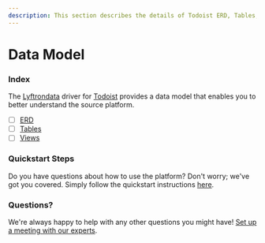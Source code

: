 ```yaml
---
description: This section describes the details of Todoist ERD, Tables, and Views.
---
```


# Data Model

### Index

The  [Lyftrondata](https://www.lyftrondata.com/) driver for [Todoist](https://www.lyftrondata.com/integration/business-analytics/todoist/) provides a data model that enables you to better understand the source platform.

* [ ] [ERD](erd.md)
* [ ] [Tables](tables.md)
* [ ] [Views](views.md)

### Quickstart Steps

Do you have questions about how to use the platform? Don't worry; we've got you covered. Simply follow the quickstart instructions [here](../README.md).


### Questions? <a href="#questions" id="questions"></a>

We're always happy to help with any other questions you might have! [Set up a meeting with our experts](https://www.lyftrondata.com/book-a-meeting/).

